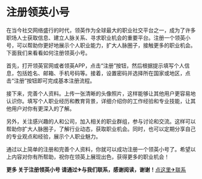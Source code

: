 # 注册领英小号

在当今社交网络盛行的时代，领英作为全球最大的职业社交平台之一，成为了许多职场人士获取信息、建立人脉关系、寻求职业机会的重要平台。注册一个领英小号，可以帮助你更好地展示个人职业能力，扩大人脉圈子，接触更多的职业机会。下面我们来看看如何注册领英小号。

首先，打开领英官网或者领英APP，点击“注册”按钮，然后根据提示填写个人信息，包括姓名、邮箱、手机号码等。接着，设置密码并选择所在国家或地区，点击“注册”按钮即可完成基本注册流程。

接下来，完善个人资料。上传一张清晰的头像照片，这样能够让其他用户更容易地认识你。填写个人职业经历和教育背景，详细介绍你的工作经验和专业技能，让其他用户对你有更深入的了解。

另外，关注感兴趣的人和公司，加入相关的职业群组，参与讨论和交流。这样可以帮助你扩大人脉圈子，了解行业动态，获取职业机会。同时，也可以定期分享自己的专业观点和经验，展示个人职业魅力。

通过以上简单的注册和完善个人资料，你就可以成功注册一个领英小号了。希望以上内容对你有所帮助，祝你在领英上展现出色，获得更多的职业机会！

**更多 关于注册领英小号 请通过✈与我们联系，感谢阅读，谢谢！**[点这里✈联系](https://c.k02.cc)